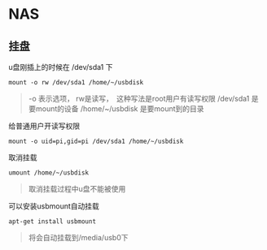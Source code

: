 # NAS


## 挂盘

u盘刚插上的时候在 /dev/sda1 下

```shell
mount -o rw /dev/sda1 /home/~/usbdisk
```

> -o 表示选项， rw是读写，　这种写法是root用户有读写权限
>/dev/sda1 是要mount的设备
>/home/~/usbdisk 是要mount到的目录

给普通用户开读写权限

```shell
mount -o uid=pi,gid=pi /dev/sda1 /home/~/usbdisk
```

取消挂载
```shell
umount /home/~/usbdisk
```
> 取消挂载过程中u盘不能被使用


可以安装usbmount自动挂载
```shell
apt-get install usbmount
```
> 将会自动挂载到/media/usb0下

